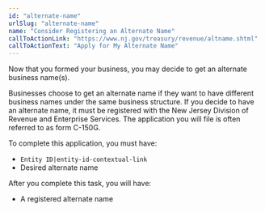 ```yaml
---
id: "alternate-name"
urlSlug: "alternate-name"
name: "Consider Registering an Alternate Name"
callToActionLink: "https://www.nj.gov/treasury/revenue/altname.shtml"
callToActionText: "Apply for My Alternate Name"
---
```


Now that you formed your business, you may decide to get an alternate business name(s).

Businesses choose to get an alternate name if they want to have different business names under the same business structure. If you decide to have an alternate name, it must be registered with the New Jersey Division of Revenue and Enterprise Services. The application you will file is often referred to as form C-150G.

To complete this application, you must have:

- `Entity ID|entity-id-contextual-link`
- Desired alternate name

After you complete this task, you will have:

- A registered alternate name
